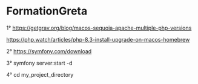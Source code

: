 # FormationGreta

1° https://getgrav.org/blog/macos-sequoia-apache-multiple-php-versions

https://php.watch/articles/php-8.3-install-upgrade-on-macos-homebrew

2° https://symfony.com/download

3° symfony server:start -d

4° cd my_project_directory
